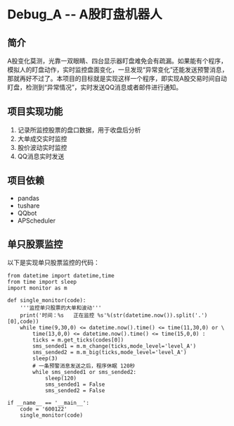# Debug_A -- A股盯盘机器人

## 简介

A股变化莫测，光靠一双眼睛、四台显示器盯盘难免会有疏漏。如果能有个程序，
模拟人的盯盘动作，实时监控盘面变化，一旦发现“异常变化”还能发送预警消息，
那就再好不过了。本项目的目标就是实现这样一个程序，即实现A股交易时间自动
盯盘，检测到“异常情况”，实时发送QQ消息或者邮件进行通知。

## 项目实现功能

1. 记录所监控股票的盘口数据，用于收盘后分析
2. 大单成交实时监控
3. 股价波动实时监控
4. QQ消息实时发送

## 项目依赖

- pandas
- tushare
- QQbot
- APScheduler

## 单只股票监控
以下是实现单只股票监控的代码：
	
	from datetime import datetime,time
	from time import sleep
	import monitor as m

	def single_monitor(code):
	    '''监控单只股票的大单和波动'''
	    print('时间：%s   正在监控 %s'%(str(datetime.now()).split('.')[0],code))
	    while time(9,30,0) <= datetime.now().time() <= time(11,30,0) or \
	        time(13,0,0) <= datetime.now().time() <= time(15,0,0) :
	        ticks = m.get_ticks(codes[0])
	        sms_sended1 = m.m_change(ticks,mode_level='level_A')
	        sms_sended2 = m.m_big(ticks,mode_level='level_A')
	        sleep(3)
	        # 一条预警消息发送之后，程序休眠 120秒
	        while sms_sended1 or sms_sended2:
	            sleep(120)
	            sms_sended1 = False
	            sms_sended2 = False
	        
	if __name__ == '__main__':
		code = '600122'
		single_monitor(code)




